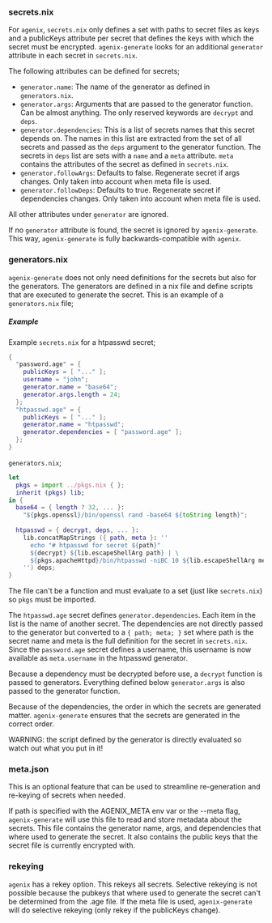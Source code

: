 ### secrets.nix
For `agenix`, `secrets.nix` only defines a set with paths to secret files as keys and a
publicKeys attribute per secret that defines the keys with which the secret must be encrypted.
`agenix-generate` looks for an additional `generator` attribute in each secret in `secrets.nix`.

The following attributes can be defined for secrets;
- `generator.name`: The name of the generator as defined in `generators.nix`.
- `generator.args`: Arguments that are passed to the generator function. Can be almost anything.
    The only reserved keywords are `decrypt` and `deps`.
- `generator.dependencies`: This is a list of secrets names that this secret depends on. The names 
    in this list are extracted from the set of all secrets and passed as the `deps` argument to the
    generator function. The secrets in `deps` list are sets with a `name` and a `meta` attribute.
    `meta` contains the attributes of the secret as defined in `secrets.nix`.
- `generator.followArgs`: Defaults to false. Regenerate secret if args changes. Only taken into account when meta file is used.
- `generator.followDeps`: Defaults to true. Regenerate secret if dependencies changes. Only taken into account when meta file is used.

All other attributes under `generator` are ignored.

If no `generator` attribute is found, the secret is ignored by `agenix-generate`. This way,
`agenix-generate` is fully backwards-compatible with `agenix`.


### generators.nix
`agenix-generate` does not only need definitions for the secrets but also for the generators.
The generators are defined in a nix file and define scripts that are executed to generate the secret.
This is an example of a `generators.nix` file;

##### Example

Example `secrets.nix` for a htpasswd secret;

```nix
{
  "password.age" = {
    publicKeys = [ "..." ];
    username = "john";
    generator.name = "base64";
    generator.args.length = 24;
  };
  "htpasswd.age" = {
    publicKeys = [ "..." ];
    generator.name = "htpasswd";
    generator.dependencies = [ "password.age" ];
  };
}
```

`generators.nix`;
```nix
let
  pkgs = import ../pkgs.nix { };
  inherit (pkgs) lib;
in {
  base64 = { length ? 32, ... }:
    "${pkgs.openssl}/bin/openssl rand -base64 ${toString length}";
    
  htpasswd = { decrypt, deps, ... }:
    lib.concatMapStrings ({ path, meta }: ''
      echo "# htpasswd for secret ${path}"
      ${decrypt} ${lib.escapeShellArg path} | \
      ${pkgs.apacheHttpd}/bin/htpasswd -niBC 10 ${lib.escapeShellArg meta.username}
    '') deps;
}
```

The file can't be a function and must evaluate to a set (just like `secrets.nix`) so `pkgs` must be imported.

The `htpasswd.age` secret defines `generator.dependencies`. Each item in the list is the name of another secret.
The dependencies are not directly passed to the generator but converted to a `{ path; meta; }` set where path is
the secret name and meta is the full definition for the secret in `secrets.nix`. Since the `password.age` secret
defines a username, this username is now available as `meta.username` in the htpasswd generator.

Because a dependency must be decrypted before use, a `decrypt` function is passed to generators.
Everything defined below `generator.args` is also passed to the generator function.

Because of the dependencies, the order in which the secrets are generated matter. `agenix-generate` ensures
that the secrets are generated in the correct order.

WARNING: the script defined by the generator is directly evaluated so watch out what you put in it!


### meta.json
This is an optional feature that can be used to streamline re-generation and re-keying of secrets when needed.

If path is specified with the AGENIX_META env var or the --meta flag, `agenix-generate` will use
this file to read and store metadata about the secrets. This file contains the generator name, args, 
and dependencies that where used to generate the secret. It also contains the public keys that the
secret file is currently encrypted with.


### rekeying
`agenix` has a rekey option. This rekeys all secrets. Selective rekeying is not possible because the pubkeys that
where used to generate the secret can't be determined from the .age file. If the meta file is used, `agenix-generate`
will do selective rekeying (only rekey if the publicKeys change).

